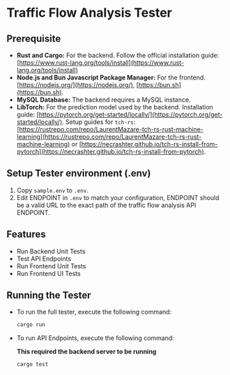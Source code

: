 # Traffic Flow Analysis Tester

## Prerequisite
* **Rust and Cargo:** For the backend. Follow the official installation guide: [https://www.rust-lang.org/tools/install](https://www.rust-lang.org/tools/install)
* **Node.js and Bun Javascript Package Manager:** For the frontend. [https://nodejs.org/](https://nodejs.org/), [https://bun.sh](https://bun.sh).
* **MySQL Database:** The backend requires a MySQL instance.
* **LibTorch:** For the prediction model used by the backend. Installation guide: [https://pytorch.org/get-started/locally/](https://pytorch.org/get-started/locally/). 
Setup guides for `tch-rs`: [https://rustrepo.com/repo/LaurentMazare-tch-rs-rust-machine-learning](https://rustrepo.com/repo/LaurentMazare-tch-rs-rust-machine-learning) or [https://necrashter.github.io/tch-rs-install-from-pytorch](https://necrashter.github.io/tch-rs-install-from-pytorch).


## Setup Tester environment (.env)
1. Copy `sample.env` to `.env`.
2. Edit ENDPOINT in `.env` to match your configuration, ENDPOINT should be a valid URL to the exact path of the traffic flow analysis API ENDPOINT. 

## Features

- Run Backend Unit Tests
- Test API Endpoints
- Run Frontend Unit Tests
- Run Frontend UI Tests

## Running the Tester

* To run the full tester, execute the following command:

  ```sh
  cargo run
  ```

* To run API Endpoints, execute the following command:

  **This required the backend server to be running**

  ```sh
  cargo test
  ```
